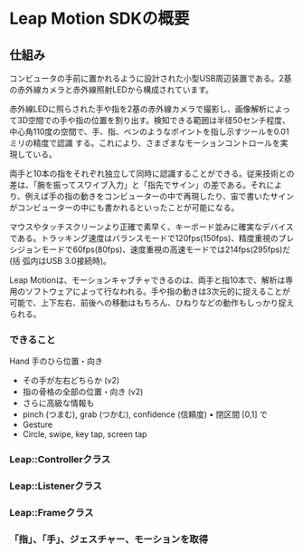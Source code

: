 # Leap Motion SDKの概要
## 仕組み
コンビュータの手前に置かれるように設計された小型USB周辺装置である。2基の赤外線カメラと赤外線照射LEDから構成されています。

赤外線LEDに照らされた手や指を2基の赤外線カメラで撮影し、画像解析によって3D空間での手や指の位置を割り出す。検知できる範囲は半径50センチ程度、中心角110度の空間で、手、指、ベンのようなボイントを指し示すツールを0.01ミリの精度で認識 する。これにより、さまざまなモーションコントロールを実現している。

両手と10本の指をそれぞれ独立して同時に認識することができる。従来技術との差は、「腕を振ってスワイブ入力」と「指先でサイン」の差である。それにより、例えば手の指の動きをコンビューターの中で再現したり、宙で書いたサインがコンビューターの中にも書かれるといったことが可能になる。

マウスやタッチスクリーンより正確で素早く、キーボード並みに確実なデバイスである。トラッキング速度はバランスモードで120fps(150fps)、精度重視のブレシジョンモードで60fps(80fps)、速度重視の高速モードでは214fps(295fps)だ(括 弧内はUSB 3.0接続時)。

Leap Motionは、モーションキャブチャできるのは、両手と指10本で、解析は専用のソフトウェアによって行なわれる。手や指の動きは3次元的に捉えることが可能で、上下左右、前後への移動はもちろん、ひねりなどの動作もしっかり捉えられる。
### できること
Hand 手のひら位置・向き
* その手が左右どちらか (v2)
* 指の骨格の全部の位置・向き (v2)
* さらに高級な情報も
* pinch (つまむ), grab (つかむ), confidence (信頼度) • 閉区間 [0,1] で
* Gesture
* Circle, swipe, key tap, screen tap


### Leap::Controllerクラス
### Leap::Listenerクラス
### Leap::Frameクラス
### 「指」、「手」、ジェスチャー、モーションを取得
